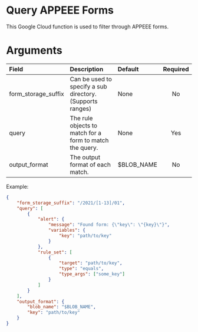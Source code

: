# Query APPEEE Forms
This Google Cloud function is used to filter through APPEEE forms.

# Arguments
| Field                         | Description                                                                      | Default    | Required |
| :--------------------------   | :------------------------------------------------------------------------------- | :--------- | :------: |
| form_storage_suffix           | Can be used to specify a sub directory. (Supports ranges)                        | None       | No       |
| query                         | The rule objects to match for a form to match the query.                         | None       | Yes      |
| output_format                 | The output format of each match.                                                 | $BLOB_NAME | No       |

Example:
```json
{
    "form_storage_suffix": "/2021/[1-13]/01",
    "query": [
        {
            "alert": {
                "message": "Found form: {\"key\": \"{key}\"}",
                "variables": {
                    "key": "path/to/key"
                }
            },
            "rule_set": [
                {
                    "target": "path/to/key",
                    "type": "equals",
                    "type_args": ["some_key"]
                }
            ]
        }
    ],
    "output_format": {
        "blob_name": "$BLOB_NAME",
        "key": "path/to/key"
    }
}
```